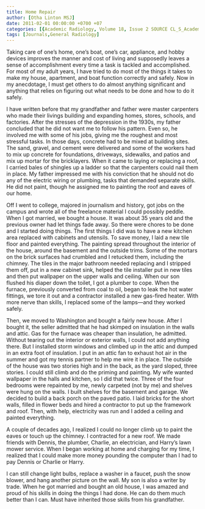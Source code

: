 ```yaml
---
title: Home Repair
author: [Otha Linton MSJ]
date: 2011-02-01 00:00:00 +0700 +07
categories: [{Academic Radiology, Volume 18, Issue 2 SOURCE CL_S_AcademicRadiologyVolume18Issue2 1}]
tags: [Journals,General Radiology]
---
```

Taking care of one’s home, one’s boat, one’s car, appliance, and hobby devices improves the manner and cost of living and supposedly leaves a sense of accomplishment every time a task is tackled and accomplished. For most of my adult years, I have tried to do most of the things it takes to make my house, apartment, and boat function correctly and safely. Now in my anecdotage, I must get others to do almost anything significant and anything that relies on figuring out what needs to be done and how to do it safely.

I have written before that my grandfather and father were master carpenters who made their livings building and expanding homes, stores, schools, and factories. After the stresses of the depression in the 1930s, my father concluded that he did not want me to follow his pattern. Even so, he involved me with some of his jobs, giving me the roughest and most stressful tasks. In those days, concrete had to be mixed at building sites. The sand, gravel, and cement were delivered and some of the workers had to mix up concrete for foundations, driveways, sidewalks, and patios and mix up mortar for the bricklayers. When it came to laying or replacing a roof, I carried bales of shingles up a ladder so that the carpenters could nail them in place. My father impressed me with his conviction that he should not do any of the electric wiring or plumbing, tasks that demanded separate skills. He did not paint, though he assigned me to painting the roof and eaves of our home.

Off I went to college, majored in journalism and history, got jobs on the campus and wrote all of the freelance material I could possibly peddle. When I got married, we bought a house. It was about 35 years old and the previous owner had let things fade away. So there were chores to be done and I started doing things. The first things I did was to have a new kitchen area replaced with cabinets and utensils. To save money, I laid a new tile floor and painted everything. The painting spread throughout the interior of the house, around the basement and the outside trims. Some of the mortars on the brick surfaces had crumbled and I retucked them, including the chimney. The tiles in the major bathroom needed replacing and I stripped them off, put in a new cabinet sink, helped the tile installer put in new tiles and then put wallpaper on the upper walls and ceiling. When our son flushed his diaper down the toilet, I got a plumber to cope. When the furnace, previously converted from coal to oil, began to leak the hot water fittings, we tore it out and a contractor installed a new gas-fired heater. With more nerve than skills, I replaced some of the lamps—and they worked safely.

Then, we moved to Washington and bought a fairly new house. After I bought it, the seller admitted that he had skimped on insulation in the walls and attic. Gas for the furnace was cheaper than insulation, he admitted. Without tearing out the interior or exterior walls, I could not add anything there. But I installed storm windows and climbed up in the attic and dumped in an extra foot of insulation. I put in an attic fan to exhaust hot air in the summer and got my tennis partner to help me wire it in place. The outside of the house was two stories high and in the back, as the yard sloped, three stories. I could still climb and do the priming and painting. My wife wanted wallpaper in the halls and kitchen, so I did that twice. Three of the four bedrooms were repainted by me, newly carpeted (not by me) and shelves were hung on the walls. I built shelves for the basement and garage. We decided to build a back porch on the paved patio. I laid bricks for the short walls, filled in flower beds and hired a contractor to put up the framework and roof. Then, with help, electricity was run and I added a ceiling and painted everything.

A couple of decades ago, I realized I could no longer climb up to paint the eaves or touch up the chimney. I contracted for a new roof. We made friends with Dennis, the plumber, Charlie, an electrician, and Harry’s lawn mower service. When I began working at home and charging for my time, I realized that I could make more money pounding the computer than I had to pay Dennis or Charlie or Harry.

I can still change light bulbs, replace a washer in a faucet, push the snow blower, and hang another picture on the wall. My son is also a writer by trade. When he got married and bought an old house, I was amazed and proud of his skills in doing the things I had done. He can do them much better than I can. Must have inherited those skills from his grandfather.